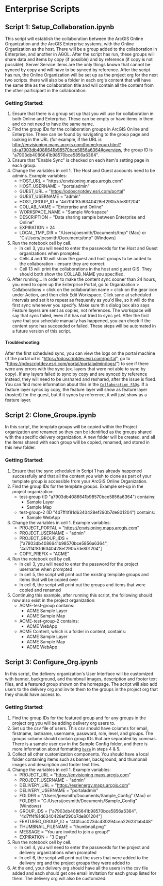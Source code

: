 # Enterprise Scripts


## Script 1: Setup_Collaboration.ipynb
This script will establish the collaboration between the ArcGIS Online Organization and the ArcGIS Enterprise systems, with the Online Organization as the host. There will be a group added to the collaboration in Enterprise, and another in AGOL. After the script has run, these groups will share data and items by copy (if possible) and by reference (if copy is not possible). Server Service items are the only things known that cannot be synced by copy and will have to be synced by reference. After the script has run, the Online Organization will be set up as the project org for the next two scripts. there will also be a folder in each org's content that will have the same title as the collaboration title and will contain all the  content from the other participant in the collaboration. 

### Getting Started:
1. Ensure that there is a group set up that you will use for collaboration in both Online and Enterprise. These can be empty or have items in them and do not need to have the same name.
2. Find the group IDs for the collaboration groups in ArcGIS Online and Enterprise. These can be found by navigating to the group page and looking in the URL (for example, if the URL is http://envisioning.maps.arcgis.com/home/group.html?id=a7903db4086641b98570bce5856a6364#overview, the group ID is "a7903db4086641b98570bce5856a6364".
3. Ensure that "Enable Sync" is checked on each item's setting page in each group.
4. Change the variables in cell 1. The Host and Guest accounts need to be admins. Example variables:
    - HOST_URL = "https://envisioning.maps.arcgis.com"
    - HOST_USERNAME = "portaladmin" 
    - GUEST_URL = "https://pdoscriptdev.esri.com/portal"
    - GUEST_USERNAME = "admin"
    - HOST_GROUP_ID = "4d7ff4f81d6340428ef290b7de801204"
    - COLLAB_NAME = "Enterprise and Online"
    - WORKSPACE_NAME = "Sample Workspace"
    - DESCRIPTION = "Data sharing sample between Enterprise and Online"
    - EXPIRATION = 24
    - LOCAL_TMP_DIR = "/Users/joesmith/Documents/tmp" (Mac) or "C:/Users/joesmith/Documents/tmp" (Windows)
5. Run the notebook cell by cell.
    - In cell 3, you will need to enter the passwords for the Host and Guest organizations when prompted.
    - Cells 4 and 10 will show the guest and host groups to be added to the collaboration - ensure they are correct.
    - Cell 13 will print the collaborations in the host and guest GIS. They should both show the COLLAB_NAME you specified.
6. After running... In order to make the content sync sooner than 24 hours, you need to open up the Enterprise Portal, go to Organization > Collaborations > click on the collaboration name > click on the gear icon under Action, and then click Edit Workspace. Click sync at scheduled intervals and set it to repeat as frequently as you'd like, so it will do the first sync whenever you specify. Make sure this dialog box also says Feature layers are sent as copies, not references. The workspace will say that sync failed, even if it has not tried to sync yet. After the first sync that you schedule manually has happened, you can check if the content sync has succeeded or failed. These steps will be automated in a future version of this script.

#### Troubleshooting: 
After the first scheduled sync, you can view the logs on the portal machine (if the portal url is "https://pdoscriptdev.esri.com/portal", go to "https://pdoscriptdev.esri.com/portal/portaladmin/logs/") to see if there were any errors with the sync (ex. layers that were not able to sync by copy). If any layers failed to sync by copy and are synced by reference instead, they will need to be unshared and reshared, after the issue is fixed. You can find more information about this in the [`Collaboration FAQs`](https://enterprise.arcgis.com/en/portal/latest/administer/windows/common-questions-for-distributed-collaboration.htm). If a feature layer syncs by copy, the feature layer will show as feature layer (hosted) for the guest, but if it syncs by reference, it will just show as a feature layer.


## Script 2: Clone_Groups.ipynb
In this script, the template groups will be copied within the Project organization and renamed so they can be identified as the groups shared with the specific delivery organization. A new folder will be created, and all the items shared with each group will be copied, renamed, and stored in this new folder.

### Getting Started:
1. Ensure that the sync scheduled in Script 1 has already happened successfully and that all the content you wish to clone as part of your template group is accessible from your ArcGIS Online Organization.
2. Find the group IDs for the template groups. Example set-up in the project organization:
    - test-group (ID "a7903db4086641b98570bce5856a6364") contains:
        - Sample Layer
        - Sample Map
    - test-group-2 (ID "4d7ff4f81d6340428ef290b7de801204") contains:
        - Sample WebApp
3. Change the variables in cell 1. Example variables:
    - PROJECT_PORTAL = "https://envisioning.maps.arcgis.com"
    - PROJECT_USERNAME = "admin"
    - PROJECT_GROUP_IDS = ["a7903db4086641b98570bce5856a6364", "4d7ff4f81d6340428ef290b7de801204"]
    - COPY_PREFIX = "ACME"
4. Run the notebook cell by cell. 
    - In cell 3, you will need to enter the password for the project username when prompted
    - In cell 5, the script will print out the existing template groups and items that will be copied over
    - In cell 6, the script will print out the groups and items that were copied and renamed
5. Continuing this example, after running this script, the following should now also exist in the project organization:
    - ACME-test-group contains:
        - ACME Sample Layer
        - ACME Sample Map
    - ACME-test-group-2 contains:
        - ACME WebApp
    - ACME Content, which is a folder in content, contains:
        - ACME Sample Layer
        - ACME Sample Map
        - ACME WebApp


## Script 3: Configure_Org.ipynb
In this script, the delivery organization's User Interface will be customized with banner, background, and thumbnail images, description and footer text files, and a featured group shown on the homepage. The script will also add users to the delivery org and invite them to the groups in the project org that they should have access to. 

### Getting Started:
1. Find the group IDs for the featured group and for any groups in the project org you will be adding delivery org users to.
2. Set up the csv file of users. This csv should have columns for email, firstname, lastname, username, password, role, level, and groups. The groups column should contain group IDs that are separated by commas. There is a sample user csv in the Sample Config folder, and there is more information about formatting [`here`](https://learn.arcgis.com/en/projects/set-up-an-arcgis-enterprise-portal/lessons/add-members-to-the-organization.htm) in steps 4 & 5.
3. Collect all other customization components. You should have a local folder containing items such as banner, background, and thumbnail images and description and footer text files.
4. Change the variables in cell 1. Example variables:
    - PROJECT_URL = "https://envisioning.maps.arcgis.com"
    - PROJECT_USERNAME = "admin"
    - DELIVERY_URL = "https://esrienergy.maps.arcgis.com"
    - DELIVERY_USERNAME = "portaladmin"
    - FOLDER = "/Users/joesmith/Documents/Sample_Config" (Mac) or FOLDER = "C:/Users/joesmith/Documents/Sample_Config" (Windows)
    - GROUP_IDS = ["a7903db4086641b98570bce5856a6364", "4d7ff4f81d6340428ef290b7de801204"]
    - FEATURED_GROUP_ID = "4f4fcac023dc430294cea226231ab448"
    - THUMBNAIL_FILENAME = "thumbnail.png"
    - MESSAGE = "You are invited to join a group!"
    - EXPIRATION = "3 Days"
5. Run the notebook cell by cell.
    - In cell 4, you will need to enter the passwords for the project and delivery organizations when prompted
    - In cell 6, the script will print out the users that were added to the delivery org and the project groups they were added to
6. At the end, your delivery org should have all the users in the csv file added and each should get one email invitation for each group listed for them. The delivery org will also be customized.